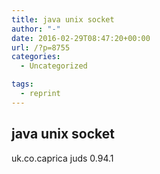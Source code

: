 ```yaml
---
title: java unix socket
author: "-"
date: 2016-02-29T08:47:20+00:00
url: /?p=8755
categories:
  - Uncategorized

tags:
  - reprint
---
```

## java unix socket
<dependency>
   <groupId>uk.co.caprica</groupId>
   juds</artifactId>
   <version>0.94.1</version>
</dependency>

